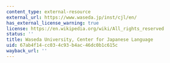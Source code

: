 ```yaml
---
content_type: external-resource
external_url: https://www.waseda.jp/inst/cjl/en/
has_external_license_warning: true
license: https://en.wikipedia.org/wiki/All_rights_reserved
status: ''
title: Waseda University, Center for Japanese Language
uid: 67ab4f14-cc03-4c93-b4ac-46dc0b1c615c
wayback_url: ''
---
```

